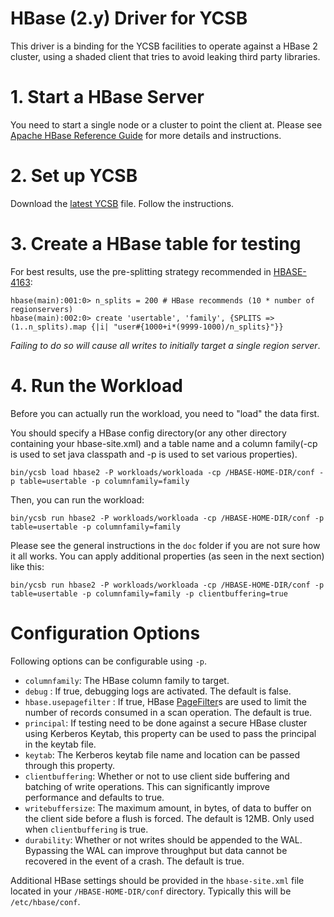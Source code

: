 <!--
Copyright (c) 2015-2017 YCSB contributors. All rights reserved.

Licensed under the Apache License, Version 2.0 (the "License"); you
may not use this file except in compliance with the License. You
may obtain a copy of the License at

http://www.apache.org/licenses/LICENSE-2.0

Unless required by applicable law or agreed to in writing, software
distributed under the License is distributed on an "AS IS" BASIS,
WITHOUT WARRANTIES OR CONDITIONS OF ANY KIND, either express or
implied. See the License for the specific language governing
permissions and limitations under the License. See accompanying
LICENSE file.
-->

# HBase (2.y) Driver for YCSB
This driver is a binding for the YCSB facilities to operate against a HBase 2 cluster, using a shaded client that tries to avoid leaking third party libraries.

# 1. Start a HBase Server
You need to start a single node or a cluster to point the client at. Please see [Apache HBase Reference Guide](http://hbase.apache.org/book.html) for more details and instructions.

# 2. Set up YCSB

Download the [latest YCSB](https://github.com/brianfrankcooper/YCSB/releases/latest) file. Follow the instructions.

# 3. Create a HBase table for testing

For best results, use the pre-splitting strategy recommended in [HBASE-4163](https://issues.apache.org/jira/browse/HBASE-4163):

```
hbase(main):001:0> n_splits = 200 # HBase recommends (10 * number of regionservers)
hbase(main):002:0> create 'usertable', 'family', {SPLITS => (1..n_splits).map {|i| "user#{1000+i*(9999-1000)/n_splits}"}}
```

*Failing to do so will cause all writes to initially target a single region server*.

# 4. Run the Workload
Before you can actually run the workload, you need to "load" the data first.

You should specify a HBase config directory(or any other directory containing your hbase-site.xml) and a table name and a column family(-cp is used to set java classpath and -p is used to set various properties).

```
bin/ycsb load hbase2 -P workloads/workloada -cp /HBASE-HOME-DIR/conf -p table=usertable -p columnfamily=family
```

Then, you can run the workload:

```
bin/ycsb run hbase2 -P workloads/workloada -cp /HBASE-HOME-DIR/conf -p table=usertable -p columnfamily=family
```

Please see the general instructions in the `doc` folder if you are not sure how it all works. You can apply additional properties (as seen in the next section) like this:

```
bin/ycsb run hbase2 -P workloads/workloada -cp /HBASE-HOME-DIR/conf -p table=usertable -p columnfamily=family -p clientbuffering=true
```

# Configuration Options
Following options can be configurable using `-p`.

* `columnfamily`: The HBase column family to target.
* `debug` : If true, debugging logs are activated. The default is false.
* `hbase.usepagefilter` : If true, HBase
  [PageFilter](https://hbase.apache.org/apidocs/org/apache/hadoop/hbase/filter/PageFilter.html)s
  are used to limit the number of records consumed in a scan operation. The default is true.
* `principal`: If testing need to be done against a secure HBase cluster using Kerberos Keytab,
  this property can be used to pass the principal in the keytab file.
* `keytab`: The Kerberos keytab file name and location can be passed through this property.
* `clientbuffering`: Whether or not to use client side buffering and batching of write operations. This can significantly improve performance and defaults to true.
* `writebuffersize`: The maximum amount, in bytes, of data to buffer on the client side before a flush is forced. The default is 12MB. Only used when `clientbuffering` is true.
* `durability`: Whether or not writes should be appended to the WAL. Bypassing the WAL can improve throughput but data cannot be recovered in the event of a crash. The default is true.

Additional HBase settings should be provided in the `hbase-site.xml` file located in your `/HBASE-HOME-DIR/conf` directory. Typically this will be `/etc/hbase/conf`.

